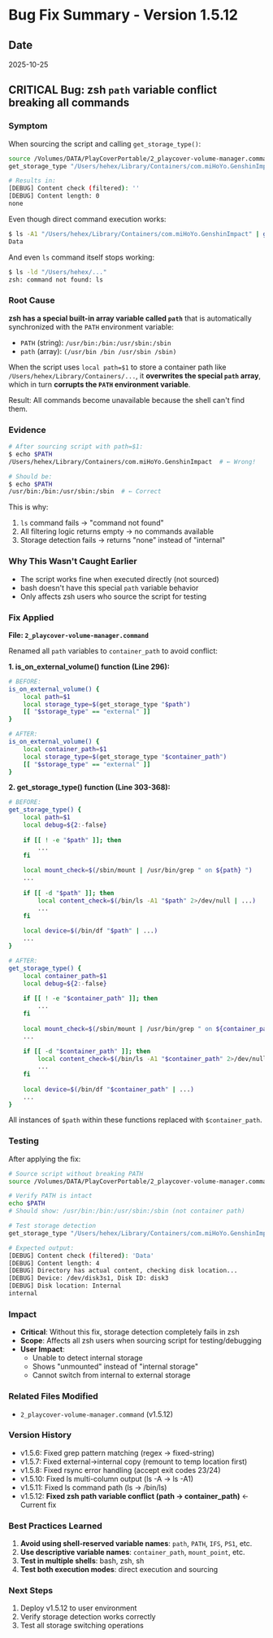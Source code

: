 # Bug Fix Summary - Version 1.5.12

## Date
2025-10-25

## CRITICAL Bug: zsh `path` variable conflict breaking all commands

### Symptom
When sourcing the script and calling `get_storage_type()`:
```bash
source /Volumes/DATA/PlayCoverPortable/2_playcover-volume-manager.command
get_storage_type "/Users/hehex/Library/Containers/com.miHoYo.GenshinImpact" true

# Results in:
[DEBUG] Content check (filtered): ''
[DEBUG] Content length: 0
none
```

Even though direct command execution works:
```bash
$ ls -A1 "/Users/hehex/Library/Containers/com.miHoYo.GenshinImpact" | grep ...
Data
```

And even `ls` command itself stops working:
```bash
$ ls -ld "/Users/hehex/..."
zsh: command not found: ls
```

### Root Cause
**zsh has a special built-in array variable called `path`** that is automatically synchronized with the `PATH` environment variable:

- `PATH` (string): `/usr/bin:/bin:/usr/sbin:/sbin`
- `path` (array): `(/usr/bin /bin /usr/sbin /sbin)`

When the script uses `local path=$1` to store a container path like `/Users/hehex/Library/Containers/...`, it **overwrites the special `path` array**, which in turn **corrupts the `PATH` environment variable**.

Result: All commands become unavailable because the shell can't find them.

### Evidence
```bash
# After sourcing script with path=$1:
$ echo $PATH
/Users/hehex/Library/Containers/com.miHoYo.GenshinImpact  # ← Wrong!

# Should be:
$ echo $PATH
/usr/bin:/bin:/usr/sbin:/sbin  # ← Correct
```

This is why:
1. `ls` command fails → "command not found"
2. All filtering logic returns empty → no commands available
3. Storage detection fails → returns "none" instead of "internal"

### Why This Wasn't Caught Earlier
- The script works fine when executed directly (not sourced)
- bash doesn't have this special `path` variable behavior
- Only affects zsh users who source the script for testing

### Fix Applied

**File: `2_playcover-volume-manager.command`**

Renamed all `path` variables to `container_path` to avoid conflict:

**1. is_on_external_volume() function (Line 296):**
```bash
# BEFORE:
is_on_external_volume() {
    local path=$1
    local storage_type=$(get_storage_type "$path")
    [[ "$storage_type" == "external" ]]
}

# AFTER:
is_on_external_volume() {
    local container_path=$1
    local storage_type=$(get_storage_type "$container_path")
    [[ "$storage_type" == "external" ]]
}
```

**2. get_storage_type() function (Line 303-368):**
```bash
# BEFORE:
get_storage_type() {
    local path=$1
    local debug=${2:-false}
    
    if [[ ! -e "$path" ]]; then
        ...
    fi
    
    local mount_check=$(/sbin/mount | /usr/bin/grep " on ${path} ")
    ...
    
    if [[ -d "$path" ]]; then
        local content_check=$(/bin/ls -A1 "$path" 2>/dev/null | ...)
        ...
    fi
    
    local device=$(/bin/df "$path" | ...)
    ...
}

# AFTER:
get_storage_type() {
    local container_path=$1
    local debug=${2:-false}
    
    if [[ ! -e "$container_path" ]]; then
        ...
    fi
    
    local mount_check=$(/sbin/mount | /usr/bin/grep " on ${container_path} ")
    ...
    
    if [[ -d "$container_path" ]]; then
        local content_check=$(/bin/ls -A1 "$container_path" 2>/dev/null | ...)
        ...
    fi
    
    local device=$(/bin/df "$container_path" | ...)
    ...
}
```

All instances of `$path` within these functions replaced with `$container_path`.

### Testing

After applying the fix:

```bash
# Source script without breaking PATH
source /Volumes/DATA/PlayCoverPortable/2_playcover-volume-manager.command

# Verify PATH is intact
echo $PATH
# Should show: /usr/bin:/bin:/usr/sbin:/sbin (not container path)

# Test storage detection
get_storage_type "/Users/hehex/Library/Containers/com.miHoYo.GenshinImpact" true

# Expected output:
[DEBUG] Content check (filtered): 'Data'
[DEBUG] Content length: 4
[DEBUG] Directory has actual content, checking disk location...
[DEBUG] Device: /dev/disk3s1, Disk ID: disk3
[DEBUG] Disk location: Internal
internal
```

### Impact
- **Critical**: Without this fix, storage detection completely fails in zsh
- **Scope**: Affects all zsh users when sourcing script for testing/debugging
- **User Impact**: 
  - Unable to detect internal storage
  - Shows "unmounted" instead of "internal storage"
  - Cannot switch from internal to external storage

### Related Files Modified
- `2_playcover-volume-manager.command` (v1.5.12)

### Version History
- v1.5.6: Fixed grep pattern matching (regex → fixed-string)
- v1.5.7: Fixed external→internal copy (remount to temp location first)
- v1.5.8: Fixed rsync error handling (accept exit codes 23/24)
- v1.5.10: Fixed ls multi-column output (ls -A → ls -A1)
- v1.5.11: Fixed ls command path (ls → /bin/ls)
- v1.5.12: **Fixed zsh path variable conflict (path → container_path)** ← Current fix

### Best Practices Learned
1. **Avoid using shell-reserved variable names**: `path`, `PATH`, `IFS`, `PS1`, etc.
2. **Use descriptive variable names**: `container_path`, `mount_point`, etc.
3. **Test in multiple shells**: bash, zsh, sh
4. **Test both execution modes**: direct execution and sourcing

### Next Steps
1. Deploy v1.5.12 to user environment
2. Verify storage detection works correctly
3. Test all storage switching operations
